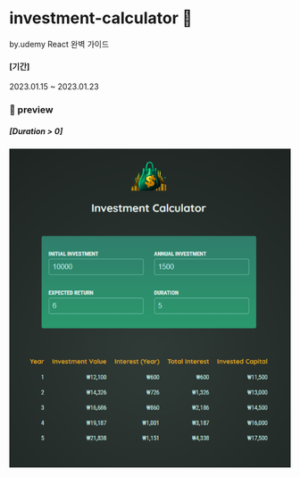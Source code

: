 # investment-calculator 🧮
by.udemy React 완벽 가이드
#### [기간]
2023.01.15 ~ 2023.01.23

### 👀 preview
##### [Duration > 0]
<img src="./README_img/preview.png">

